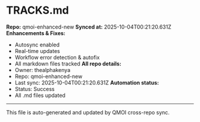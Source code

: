 # TRACKS.md

**Repo:** qmoi-enhanced-new
**Synced at:** 2025-10-04T00:21:20.631Z
**Enhancements & Fixes:**
- Autosync enabled
- Real-time updates
- Workflow error detection & autofix
- All markdown files tracked
**All repo details:**
- Owner: thealphakenya
- Repo: qmoi-enhanced-new
- Last sync: 2025-10-04T00:21:20.631Z
**Automation status:**
- Status: Success
- All .md files updated
---
This file is auto-generated and updated by QMOI cross-repo sync.
